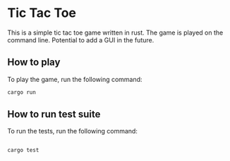 <!-- Simple rust tic tac toe game -->

# Tic Tac Toe

This is a simple tic tac toe game written in rust.
The game is played on the command line.
Potential to add a GUI in the future.

## How to play

To play the game, run the following command:

```bash
cargo run
```

## How to run test suite

To run the tests, run the following command:

```bash

cargo test

```
